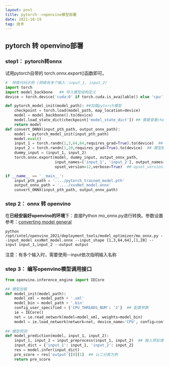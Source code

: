 ```yaml
---
layout: post
title: pytorch-->openvino模型部署
date: 2021-10-19 
tag: 技术
---
```


## pytorch 转 openvino部署

### step1： pytorch转onnx

试用pytorch自带的 torch.onnx.export()函数即可。

```python
#  转换代码示例 (网络有多个输入：input_1, input_2)
import torch
import model_backbone   ## 导入模型结构定义
device = torch.device('cuda:0' if torch.cuda.is_available() else 'cpu')

def pytorch_model_init(model_path): ##加载pytorch模型
    checkpoint = torch.load(model_path, map_location=device)
    model = model_backbone().to(device)
    model.load_state_dict(checkpoint['model_state_dict']) ## 需要查看checkpoint的keys，确认参数的键
    return model
def convert_ONNX(input_pth_path, output_onnx_path):
    model = pytorch_model_init(input_pth_path)
    model.eval()
    input_1 = torch.randn(1,3,64,64,requires_grad=True).to(device)  ## 模型模拟输入 1: 3*64*64
    input_2 = torch.randn(1,20,requires_grad=True).to(device)  ## 模型模拟输入 2: 1*20
    dummy_input = (input_1, input_2)
    torch.onnx.export(model, dummy_input, output_onnx_path, 
                      input_names=['input_1', 'input_2'], output_names=['output'],
                      opset_version=12,verbose=True)  ## opset_version:设置onnx的版本，verbose：是否输出过程

if __name__ == '__main__':
    input_pth_path = '..../pytorch_trained_model.pth'
    output_onnx_path = '..../xxxNet_model.onnx'
    convert_ONNX(input_pth_path, output_onnx_path)
```

### step 2： onnx 转 openvino

在**已经安装好openvino的环境**下：直接Python mo_onnx.py进行转换。参数设置参考：[converting model general](https://docs.openvino.ai/2018_R5/_docs_MO_DG_prepare_model_convert_model_Converting_Model_General.html)

`python /opt/intel/openvino_2021/deployment_tools/model_optimizer/mo_onnx.py --input_model xxxNet_model.onnx --input_shape [1,3,64,64],[1,20] --input input_1,input_2 --output output `

注意：有多个输入时，需要使用--input依次指明输入名称

### step 3： 编写openvino模型调用接口

```python
from openvino.inference_engine import IECore

## 模型加载
def model_init(model_path):
    model_xml = model_path + '.xml'
    model_bin = model_path + '.bin'
    config_user_specified = {'CPU_THREADS_NUM': '2'}  ## 配置参数
    ie = IECore()
    net = ie.read_network(model=model_xml, weights=model_bin)
    model = ie.load_network(network=net, device_name='CPU', config=config_user_specified)
    
## 模型预测    
def model_prediction(model, input_1, input_2):
    input_1, input_2 = input_preprocess(input_1, input_2)  ## 输入预处理： eg: image_transform...
    input_dict = {'input_1': input_1, 'input_2': input_2}
    res = model.infer(input_dict)
    pre_score = res['output'][0][1]  ## 以二分类为例
    return pre_score
```

